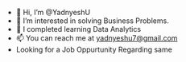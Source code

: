 - 👋 Hi, I’m @YadnyeshU
- 👀 I’m interested in solving Business Problems.
- 🌱 I completed learning Data Analytics
- 📫 You can reach me at yadnyeshu7@gmail.com
- Looking for a Job Oppurtunity Regarding same
<!---
YadnyeshU/YadnyeshU is a ✨ special ✨ repository because its `README.md` (this file) appears on your GitHub profile.
You can click the Preview link to take a look at your changes.
--->
